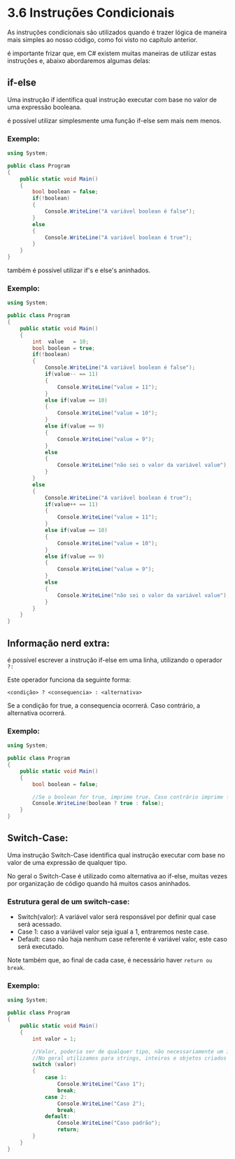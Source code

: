 # 3.6 Instruções Condicionais

As instruções condicionais são utilizados quando é trazer lógica de maneira mais simples ao nosso código, como foi visto no capítulo anterior.

é importante frizar que, em C# existem muitas maneiras de utilizar estas instruções e, abaixo abordaremos algumas delas:

## if-else

Uma instrução if identifica qual instrução executar com base no valor de uma expressão booleana.

é possível utilizar simplesmente uma função if-else sem mais nem menos.

### Exemplo:

```cs
using System;

public class Program
{
	public static void Main()
	{
		bool boolean = false;
		if(!boolean)
		{
			Console.WriteLine("A variável boolean é false");
		}
		else
		{
			Console.WriteLine("A variável boolean é true");
		}
	}
}
```

também é possível utilizar if's e else's aninhados.

### Exemplo:

```cs
using System;

public class Program
{
	public static void Main()
	{
		int  value   = 10;
		bool boolean = true;
		if(!boolean)
		{
			Console.WriteLine("A variável boolean é false");
			if(value-- == 11)
			{
				Console.WriteLine("value = 11");
			}
			else if(value == 10)
			{
				Console.WriteLine("value = 10");
			}
			else if(value == 9)
			{
				Console.WriteLine("value = 9");
			}
			else
			{
				Console.WriteLine("não sei o valor da variável value");
			}
		}
		else
		{
			Console.WriteLine("A variável boolean é true");
			if(value++ == 11)
			{
				Console.WriteLine("value = 11");
			}
			else if(value == 10)
			{
				Console.WriteLine("value = 10");
			}
			else if(value == 9)
			{
				Console.WriteLine("value = 9");
			}
			else
			{
				Console.WriteLine("não sei o valor da variável value");
			}
		}
	}
}
```

## Informação nerd extra:

é possível escrever a instrução if-else em uma linha, utilizando o operador `?:`

Este operador funciona da seguinte forma:

`<condição> ? <consequencia> : <alternativa>`

Se a condição for true, a consequencia ocorrerá. Caso contrário, a alternativa ocorrerá.

### Exemplo:

```cs
using System;

public class Program
{
	public static void Main()
	{
		bool boolean = false;

		//Se o boolean for true, imprime true. Caso contrário imprime false.
		Console.WriteLine(boolean ? true : false);
	}
}
```

## Switch-Case:

Uma instrução Switch-Case identifica qual instrução executar com base no valor de uma expressão de qualquer tipo.

No geral o Switch-Case é utilizado como alternativa ao if-else, muitas vezes por organização de código quando há muitos casos aninhados.

### Estrutura geral de um switch-case:

- Switch(valor): A variável valor será responsável por definir qual case será acessado.
- Case 1: caso a variável valor seja igual a 1, entraremos neste case.
- Default: caso não haja nenhum case referente é variável valor, este caso será executado.

Note também que, ao final de cada case, é necessário haver `return ou break`.

### Exemplo:

```cs
using System;

public class Program
{
	public static void Main()
	{
		int valor = 1;

		//Valor, poderia ser de qualquer tipo, não necessariamente um inteiro.
		//No geral utilizamos para strings, inteiros e objetos criados pelo próprio usuário
		switch (valor)
		{
			case 1:
				Console.WriteLine("Caso 1");
				break;
			case 2:
				Console.WriteLine("Caso 2");
				break;
			default:
				Console.WriteLine("Caso padrão");
				return;
		}
	}
}
```
